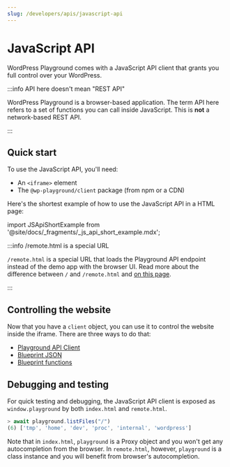 ```yaml
---
slug: /developers/apis/javascript-api
---
```


# JavaScript API

WordPress Playground comes with a JavaScript API client that grants you full control over your WordPress.

:::info API here doesn't mean "REST API"

WordPress Playground is a browser-based application.
The term API here refers to a set of functions you can
call inside JavaScript. This is **not** a network-based REST API.

:::

## Quick start

To use the JavaScript API, you'll need:

-   An `<iframe>` element
-   The `@wp-playground/client` package (from npm or a CDN)

Here's the shortest example of how to use the JavaScript API in a HTML page:

import JSApiShortExample from '@site/docs/\_fragments/\_js_api_short_example.mdx';

<JSApiShortExample />

:::info /remote.html is a special URL

`/remote.html` is a special URL that loads the Playground
API endpoint instead of the demo app with the browser UI. Read more about the difference between `/` and `/remote.html` and [on this page](./02-index-html-vs-remote-html.md).

:::

## Controlling the website

Now that you have a `client` object, you can use it to control the website inside the iframe. There are three ways to do that:

-   [Playground API Client](./03-playground-api-client.md)
-   [Blueprint JSON](./04-blueprint-json-in-api-client.md)
-   [Blueprint functions](./05-blueprint-functions-in-api-client.md)

## Debugging and testing

For quick testing and debugging, the JavaScript API client is exposed as `window.playground` by both `index.html` and `remote.html`.

```javascript
> await playground.listFiles("/")
(6) ['tmp', 'home', 'dev', 'proc', 'internal', 'wordpress']
```

Note that in `index.html`, `playground` is a Proxy object and you won't get any autocompletion from the browser. In `remote.html`,
however, `playground` is a class instance and you will benefit from browser's autocompletion.
